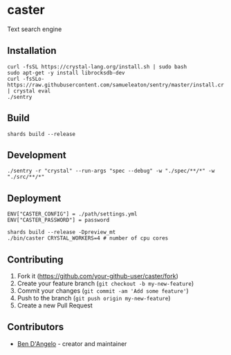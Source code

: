 # caster

Text search engine

## Installation

```
curl -fsSL https://crystal-lang.org/install.sh | sudo bash
sudo apt-get -y install librocksdb-dev
curl -fsSLo- https://raw.githubusercontent.com/samueleaton/sentry/master/install.cr | crystal eval
./sentry
```

## Build

```
shards build --release
```

## Development

```
./sentry -r "crystal" --run-args "spec --debug" -w "./spec/**/*" -w "./src/**/*" 
```

## Deployment

```
ENV["CASTER_CONFIG"] = ./path/settings.yml
ENV["CASTER_PASSWORD"] = password

shards build --release -Dpreview_mt
./bin/caster CRYSTAL_WORKERS=4 # number of cpu cores
```

## Contributing

1. Fork it (<https://github.com/your-github-user/caster/fork>)
2. Create your feature branch (`git checkout -b my-new-feature`)
3. Commit your changes (`git commit -am 'Add some feature'`)
4. Push to the branch (`git push origin my-new-feature`)
5. Create a new Pull Request

## Contributors

- [Ben D'Angelo](https://github.com/your-github-user) - creator and maintainer
